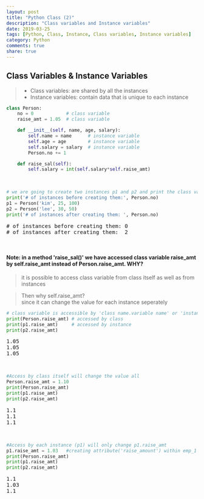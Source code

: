```yaml
---
layout: post
title: "Python Class (2)"
description: "Class variables and Instance variables"
date: 2019-03-25
tags: [Python, Class, Instance, Class variables, Instance variables]
category: Python
comments: true
share: true
---
```


## Class Variables & Instance Variables
> - Class variables: are shared by all the instances 
> - Instance variables: contain data that is unique to each instance

```python
class Person:
    no = 0            # class variable
    raise_amt = 1.05  # class variable

    def __init__(self, name, age, salary):
        self.name = name      # instance variable
        self.age = age        # instance variable
        self.salary = salary  # instance variable
        Person.no += 1

    def raise_sal(self):
        self.salary = int(self.salary*self.raise_amt)
```

<br>

```python
# we are going to create two instances p1 and p2 and print the class variable 'Person.no' 
print('# of instances before creating them:', Person.no)
p1 = Person('kim', 25, 100)
p2 = Person('lee', 30, 50)
print('# of instances after creating them: ', Person.no)
```
<pre class="output">
# of instances before creating them: 0
# of instances after creating them:  2
</pre>

<br>

#### Note: in a method 'raise_sal()' we have accessed class variable raise_amt by self.raise_amt instead of Person.raise_amt. WHY?
> it is possible to access class variable from class itself as well as from instances

> Then why self.raise_amt? <br>
> since it can change the value for each instance seperately

```python
# class variable is accessible by 'class name.variable name' or 'instance name.variable name'
print(Person.raise_amt) # accessed by class 
print(p1.raise_amt)     # accessed by instance 
print(p2.raise_amt)
```
<pre class="output">
1.05
1.05
1.05
</pre>

<br>

```python
#Access by class itself will change the value all
Person.raise_amt = 1.10
print(Person.raise_amt)
print(p1.raise_amt)
print(p2.raise_amt)
```
<pre class="output">
1.1
1.1
1.1
</pre>

<br>

```python
#Access by each instance (p1) will only change p1.raise_amt
p1.raise_amt = 1.03   #creating attribute('raise_amount') within emp_1
print(Person.raise_amt)
print(p1.raise_amt)
print(p2.raise_amt)
```
<pre class="output">
1.1
1.03
1.1
</pre>

